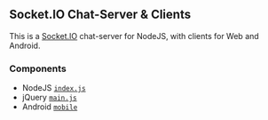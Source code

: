 ## Socket.IO Chat-Server & Clients

This is a [Socket.IO](https://github.com/socketio/socket.io) chat-server for NodeJS, with clients for Web and Android. 

### Components

- NodeJS [`index.js`](https://github.com/syslogic/androidx-socket.io/blob/master/server/index.js)
- jQuery [`main.js`](https://github.com/syslogic/androidx-socket.io/blob/master/server/public/main.js)
- Android [`mobile`](https://github.com/syslogic/androidx-socket.io/tree/master/mobile)
